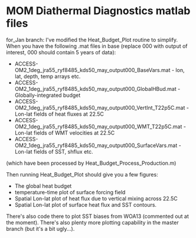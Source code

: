 # MOM Diathermal Diagnostics matlab files

for_Jan branch: I've modified the Heat_Budget_Plot routine to
simplify. When you have the following .mat files in base (replace 000
with output of interest, 000 should contain 5 years of data):

* ACCESS-OM2_1deg_jra55_ryf8485_kds50_may_output000_BaseVars.mat - lon, lat, depth, temp arrays etc. 
* ACCESS-OM2_1deg_jra55_ryf8485_kds50_may_output000_GlobalHBud.mat - Globally-integrated budget
* ACCESS-OM2_1deg_jra55_ryf8485_kds50_may_output000_VertInt_T22p5C.mat - Lon-lat fields of heat fluxes at 22.5C
* ACCESS-OM2_1deg_jra55_ryf8485_kds50_may_output000_WMT_T22p5C.mat - Lon-lat fields of WMT velocities at 22.5C
* ACCESS-OM2_1deg_jra55_ryf8485_kds50_may_output000_SurfaceVars.mat - Lon-lat fields of SST, shflux etc.

(which have been processed by Heat_Budget_Process_Production.m)

Then running Heat_Budget_Plot should give you a few figures:

* The global heat budget
* temperature-time plot of surface forcing field
* Spatial Lon-lat plot of heat flux due to vertical mixing across 22.5C 
* Spatial Lon-lat plot of surface heat flux and SST contours.

There's also code there to plot SST biases from WOA13 (commented out
at the moment). There's also plenty more plotting capability in the
master branch (but it's a bit ugly...).

